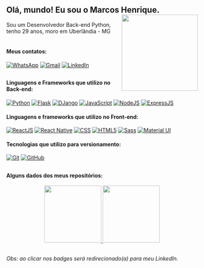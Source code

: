 ## Olá, mundo! Eu sou o Marcos Henrique.   <a href = "https://www.linkedin.com/in/marcos-henrique-a016b163//"><img align="right" src="https://user-images.githubusercontent.com/92352134/156427006-dd0758d3-019c-44d0-8761-86a9fbbf7612.png"  width="200px"> </a> 
Sou um Desenvolvedor Back-end Python, tenho 29 anos, moro em Uberlândia - MG<br><br>

 
#### Meus contatos:
[![WhatsApp](https://img.shields.io/badge/-WhatsApp-008000?style=flat&logo=WhatsApp&logoColor=white&https://github.com/igorluan95)](https://api.whatsapp.com/send?phone=5534998666032)
[![Gmail](https://img.shields.io/badge/-Gmail-C4302B?style=flat&logo=Gmail&logoColor=white&https://github.com/ok-marcos)](mailto:okmarcoshenrique@gmail.com)
[![LinkedIn](https://img.shields.io/badge/-LinkedIn-0A66C2?style=flat&logo=LinkedIn&logoColor=white&https://github.com/ok-marcos)](https://www.linkedin.com/in/marcos-henrique-a016b163/)

##

#### Linguagens e Frameworks que utilizo no Back-end:
[![Python](https://img.shields.io/badge/-Python-white?style=flat&logo=Python&logoColor=007396&https://github.com/ok-marcos)](https://www.linkedin.com/in/marcos-henrique-a016b163/)
[![Flask](https://img.shields.io/badge/-Flask-white?style=flat&logo=Flask&logoColor=6DB33F&https://github.com/ok-marcos)]([(https://www.linkedin.com/in/marcos-henrique-a016b163/]))
[![DJango](https://img.shields.io/badge/-DJango-white?style=flat&logo=DJango&logoColor=6DB33F&https://github.com/ok-marcos)]((https://www.linkedin.com/in/marcos-henrique-a016b163/))
[![JavaScript](https://img.shields.io/badge/-JavaScript-white?style=flat&logo=JavaScript&logoColor=6DB33F&https://github.com/ok-marcos)]((https://www.linkedin.com/in/marcos-henrique-a016b163/))
[![NodeJS](https://img.shields.io/badge/-NodeJS-white?style=flat&logo=NodeJS&logoColor=6DB33F&https://github.com/ok-marcos)]((https://www.linkedin.com/in/marcos-henrique-a016b163/))
[![ExpressJS](https://img.shields.io/badge/-ExpressJS-white?style=flat&logo=ExpressJS&logoColor=6DB33F&https://github.com/ok-marcos)]((https://www.linkedin.com/in/marcos-henrique-a016b163/))

#### Linguagens e frameworks que utilizo no Front-end:
[![ReactJS](https://img.shields.io/badge/-reactjs-white?style=flat&logo=reactjs&logoColor=007396&https://github.com/ok-marcos)](https://www.linkedin.com/in/marcos-henrique-a016b163/)
[![React Native](https://img.shields.io/badge/-react-native-white?style=flat&logo=react-native&logoColor=6DB33F&https://github.com/ok-marcos)]([(https://www.linkedin.com/in/marcos-henrique-a016b163/]))
[![CSS](https://img.shields.io/badge/-css-white?style=flat&logo=css&logoColor=6DB33F&https://github.com/ok-marcos)]((https://www.linkedin.com/in/marcos-henrique-a016b163/))
[![HTML5](https://img.shields.io/badge/-html5-white?style=flat&logo=html5&logoColor=6DB33F&https://github.com/ok-marcos)]((https://www.linkedin.com/in/marcos-henrique-a016b163/))
[![Sass](https://img.shields.io/badge/-sass-white?style=flat&logo=sass&logoColor=6DB33F&https://github.com/ok-marcos)]((https://www.linkedin.com/in/marcos-henrique-a016b163/))
[![Material UI](https://img.shields.io/badge/-material-ui-white?style=flat&logo=material-ui&logoColor=6DB33F&https://github.com/ok-marcos)]((https://www.linkedin.com/in/marcos-henrique-a016b163/))


#### Tecnologias que utilizo para versionamento:
[![Git](https://img.shields.io/badge/-Git-white?style=flat&logo=Git&logoColor=F05032&https://github.com/igorluan95)](https://www.linkedin.com/in/igorluan95/)
[![GitHub](https://img.shields.io/badge/-GitHub-white?style=flat&logo=GitHub&logoColor=181717&https://github.com/igorluan95)](https://github.com/igorluan95)

##

#### Alguns dados dos meus repositórios:
  <div align="center">
 <a href = "https://www.linkedin.com/in/igorluan95/">
     <img height="150em" src="https://github-readme-stats.vercel.app/api?username=igorluan95&show_icons=true&theme=white&include_all_commits=true&count_private=true">    </a>
 <a href = "https://www.linkedin.com/in/igorluan95/">
     <img height="150em" src="https://github-readme-stats.vercel.app/api/top-langs/?username=igorluan95&layout=compact&langs_count=7&theme=white">
  </div>
 </a>

##

###### Obs: ao clicar nos badges será redirecionado(a) para meu LinkedIn.

  

